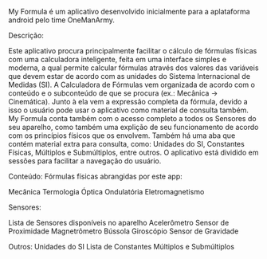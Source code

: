 My Formula é um aplicativo desenvolvido inicialmente para a aplataforma android pelo time OneManArmy.

Descrição:

Este aplicativo procura principalmente facilitar o cálculo de fórmulas físicas com uma calculadora inteligente, 
feita em uma interface simples e moderna, a qual permite calcular fórmulas através dos valores das variáveis 
que devem estar de acordo com as unidades do Sistema Internacional de Medidas (SI).
A Calculadora de Fórmulas vem organizada de acordo com o conteúdo e o subconteúdo de que se procura 
(ex.: Mecânica -> Cinemática). Junto à ela vem a expressão completa da fórmula, devido a isso o usuário pode
usar o aplicativo como material de consulta também. 
My Formula conta também com o acesso completo a todos os Sensores do seu aparelho, como também uma explição de 
seu funcionamento de acordo com os princípios físicos que os envolvem. 
Também há uma aba que contém material extra para consulta, como: Unidades do SI, Constantes Físicas, Múltiplos
e Submúltiplos, entre outros.
O aplicativo está dividido em sessões para facilitar a navegação do usuário. 

Conteúdo:
Fórmulas físicas abrangidas por este app:

Mecânica
Termologia
Óptica
Ondulatória
Eletromagnetismo

Sensores:

Lista de Sensores disponíveis no aparelho
Acelerômetro
Sensor de Proximidade
Magnetrômetro
Bússola
Giroscópio
Sensor de Gravidade

Outros:
Unidades do SI
Lista de Constantes
Múltiplos e Submúltiplos





